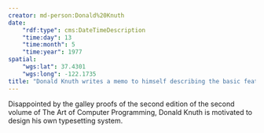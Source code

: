 ```yaml
---
creator: md-person:Donald%20Knuth
date:
    "rdf:type": cms:DateTimeDescription
    "time:day": 13
    "time:month": 5
    "time:year": 1977
spatial:
    "wgs:lat": 37.4301
    "wgs:long": -122.1735
title: "Donald Knuth writes a memo to himself describing the basic features of TeX"
---
```


Disappointed by the galley proofs of the second edition of the second volume of The Art of Computer Programming, Donald Knuth is motivated to design his own typesetting system.
